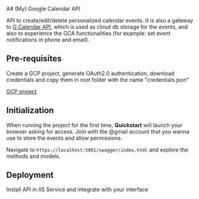 A# (My) Google Calendar API 

API to create/edit/delete personalized calendar events.
It is also a gateway to [G Calendar API](https://developers.google.com/calendar), which is used as cloud db storage for the events, and also to experience the GCA functionalities (for example: set event notifications in phone and email).

## Pre-requisites
Create a GCP project, generate OAuth2.0 authentication, download credentials and copy them in root folder with the name "credentials.json"

[GCP project](https://cloud.google.com/resource-manager/docs/creating-managing-projects)

## Initialization

When running the project for the first time, __Quickstart__ will launch your browser asking for access. Join with the @gmail account that you wanna use to store the events and allow permissions.

Navigate to `https://localhost:5001/swagger/index.html` and explore the methods and models.

## Deployment

Install API in IIS Service and integrate with your interface
